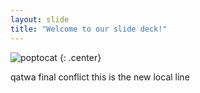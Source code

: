 ```yaml
---
layout: slide
title: "Welcome to our slide deck!"
---
```


![poptocat](https://octodex.github.com/images/poptocat.png)
{: .center}

qatwa final conflict
this is the new local line

